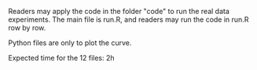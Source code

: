Readers may apply the code in the folder "code" to run the real data experiments.   The main file is run.R, and readers may run the code in run.R row by row.

Python files are only to plot the curve.

Expected time for the 12 files: 2h